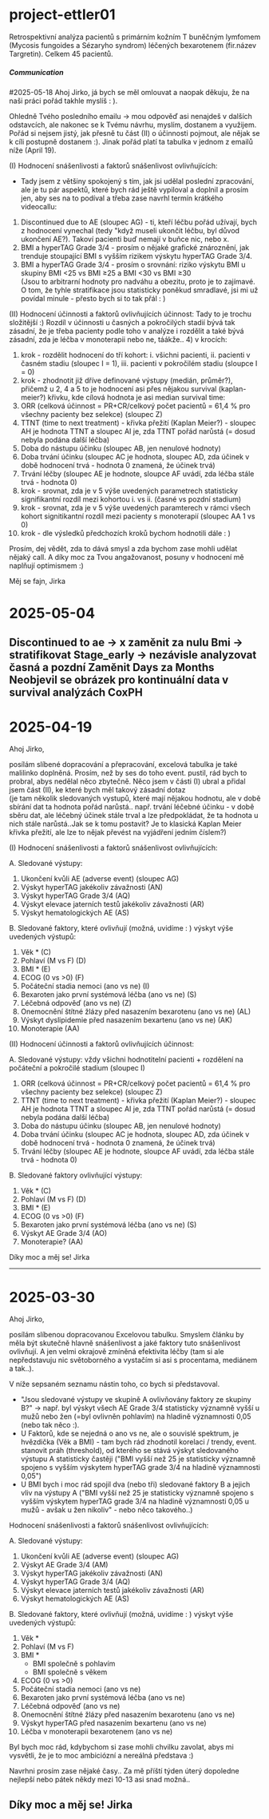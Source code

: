 # project-ettler01
Retrospektivní analýza pacientů s primárním kožním T buněčným lymfomem (Mycosis fungoides a Sézaryho syndrom) léčených bexarotenem (fir.název Targretin). Celkem 45 pacientů.

##### Communication #####
#2025-05-18
Ahoj Jirko, 
já bych se měl omlouvat a naopak děkuju, že na naši práci pořád takhle myslíš : ).

Ohledně Tvého posledního emailu -> mou odpověď asi nenajdeš v dalších odstavcích, ale nakonec se k Tvému návrhu, myslím, dostanem a využijem. Pořád si nejsem jistý, jak přesně tu část (II) o účinnosti pojmout, ale nějak se k cíli postupně dostanem :). Jinak pořád platí ta tabulka v jednom z emailů níže (April 19).


(I) Hodnocení snášenlivosti a faktorů snášenlivost ovlivňujících:
 - Tady jsem z většiny spokojený s tím, jak jsi udělal poslední zpracování, ale je tu pár aspektů, které bych rád ještě vypiloval a doplnil a prosím jen, aby ses na to podíval a třeba zase navrhl termín krátkého videocallu:
1) Discontinued due to AE (sloupec AG) - ti, kteří léčbu pořád užívají, bych z hodnocení vynechal (tedy "když museli ukončit léčbu, byl důvod ukončení AE?). Takoví pacienti buď nemají v buňce nic, nebo  x.
2) BMI a hyperTAG Grade 3/4 - prosím o nějaké grafické znároznění, jak trenduje stoupající BMI s vyšším rizikem výskytu hyperTAG Grade 3/4.
3) BMI a hyperTAG Grade 3/4 - prosím o srovnání:  riziko výskytu BMI u skupiny BMI <25 vs BMI ≥25   a BMI <30 vs BMI ≥30    
    (Jsou to arbitrarní hodnoty pro nadváhu a obezitu, proto je to zajímavé. O tom, že tyhle stratifikace jsou statisticky poněkud smradlavé, jsi mi už povídal minule - přesto bych si to tak přál : ) 
 
(II) Hodnocení účinnosti a faktorů ovlivňujících účinnost:
Tady to je trochu složitější :)   Rozdíl v účinnosti u časných a pokročilých stadií bývá tak zásadní, že je třeba pacienty podle toho v analýze i rozdělit a také bývá zásadní, zda je léčba v monoterapii nebo ne, táákže.. 
4) v krocích:
1. krok - rozdělit hodnocení do tří kohort: i. všichni pacienti, ii. pacienti v časném stadiu (sloupec I = 1), iii. pacienti v pokročilém stadiu (sloupce I = 0)
2. krok - zhodnotit již dříve definované výstupy (medián, průměr?), přičemž u 2, 4 a 5 to je hodnocení asi přes nějakou survival (kaplan-meier?) křivku, kde cílová hodnota je asi median survival time:
 1. ORR (celková účinnost = PR+CR/celkový počet pacientů = 61,4 % pro všechny pacienty bez selekce)  (sloupec Z)
 2. TTNT (time to next treatment) - křivka přežití (Kaplan Meier?) - sloupec AH je hodnota TTNT a sloupec AI je, zda TTNT pořád narůstá (= dosud nebyla podána další léčba)
 3. Doba do nástupu účinku (sloupec AB, jen nenulové hodnoty)
 4. Doba trvání účinku (sloupec AC je hodnota, sloupec AD, zda účinek v době hodnocení trvá - hodnota 0 znamená, že účinek trvá)
 5. Trvání léčby (sloupec AE je hodnote, sloupce AF uvádí, zda léčba stále trvá - hodnota 0)
3. krok - srovnat, zda je v 5 výše uvedených parametrech statisticky signifikantní rozdíl mezi kohortou i. vs ii.  (časné vs pozdní stadium)
4. krok - srovnat, zda je v 5 výše uvedených paramterech v rámci všech kohort signitikantní rozdíl mezi pacienty s monoterapií (sloupec AA  1 vs 0)
5. krok - dle výsledků předchozích kroků bychom hodnotili dále : )


Prosím, dej vědět, zda to dává smysl a zda bychom zase mohli udělat nějaký call. 
A díky moc za Tvou angažovanost, posuny v hodnocení mě naplňují optimismem :)

Měj se fajn,
Jirka





# 2025-05-04
Discontinued to ae → x zaměnit za nulu
Bmi → stratifikovat
Stage_early → nezávisle analyzovat časná a pozdní
Zaměnit Days za Months
Neobjevil se obrázek pro kontinuální data v survival analýzách CoxPH
-------------------------------------------------------------------------------

# 2025-04-19
Ahoj Jirko,
 
posílám slíbené dopracování a přepracování, excelová tabulka je také malilinko doplněná. Prosím, než by ses do toho event. pustil, rád bych to probral, abys nedělal něco zbytečně.
Něco jsem v části (I) ubral a přidal jsem část (II), ke které bych měl takový zásadní dotaz  
(je tam několik sledovaných vystupů, které mají nějakou hodnotu, ale v době sbírání dat ta hodnota pořád narůstá.. např. trvání léčebné účinku - v době sběru dat, ale léčebný účinek stále trval a lze předpokládat, že ta hodnota u nich stále narůstá..Jak se k tomu postavit? Je to klasická Kaplan Meier křivka přežití, ale lze to nějak převést na vyjádření jedním číslem?) 

 
(I)
Hodnocení snášenlivosti a faktorů snášenlivost ovlivňujících:
 
A. Sledované výstupy: 
 1. Ukončení kvůli AE (adverse event) (sloupec AG)
 2. Výskyt hyperTAG jakékoliv závažnosti (AN)
 3. Výskyt hyperTAG Grade 3/4 (AQ)
 4. Výskyt elevace jaterních testů jakékoliv závažnosti (AR)
 5. Výskyt hematologických AE (AS)
 
B. Sledované faktory, které ovlivňují (možná, uvidíme : ) výskyt výše uvedených výstupů:
 1. Věk * (C)
 2. Pohlaví (M vs F)   (D)
 3. BMI *  (E)
 4. ECOG (0 vs >0)   (F)
 5. Počáteční stadia nemoci (ano vs ne)   (I)
 6. Bexaroten jako první systémová léčba (ano vs ne)  (S)
 7. Léčebná odpověď (ano vs ne)   (Z)
 8. Onemocnění štítné žlázy před nasazením bexarotenu (ano vs ne) (AL)
 9. Výskyt dyslipidemie před nasazením bexartenu (ano vs ne)  (AK)
 10. Monoterapie (AA)

(II)
Hodnocení účinnosti a faktorů ovlivňujících účinnost:

A. Sledované výstupy:
vždy všichni hodnotitelní pacienti + rozdělení na počáteční a pokročilé stadium (sloupec I)
 1. ORR (celková účinnost = PR+CR/celkový počet pacientů = 61,4 % pro všechny pacienty bez selekce)  (sloupec Z)
 2. TTNT (time to next treatment) - křivka přežití (Kaplan Meier?) - sloupec AH je hodnota TTNT a sloupec AI je, zda TTNT pořád narůstá (= dosud nebyla podána další léčba)
 3. Doba do nástupu účinku (sloupec AB, jen nenulové hodnoty)
 4. Doba trvání účinku (sloupec AC je hodnota, sloupec AD, zda účinek v době hodnocení trvá - hodnota 0 znamená, že účinek trvá)
 5. Trvání léčby (sloupec AE je hodnote, sloupce AF uvádí, zda léčba stále trvá - hodnota 0)

B. Sledované faktory ovlivňující výstupy:
 1. Věk * (C)
 2. Pohlaví (M vs F)   (D)
 3. BMI *  (E)
 4. ECOG (0 vs >0)   (F)
 5. Bexaroten jako první systémová léčba (ano vs ne)  (S)
 6. Výskyt AE Grade 3/4 (AO)
 7. Monoterapie? (AA)


Díky moc a měj se!
Jirka

---------------------------------------------------------------------------------------------------------------------------
# 2025-03-30

Ahoj Jirko,

posílám slíbenou dopracovanou Excelovou tabulku.
Smyslem článku by měla být skutečně hlavně snášenlivost a jaké faktory tuto snášenlivost ovlivňují. A jen velmi okrajově zmíněná efektivita léčby (tam si ale nepředstavuju nic světoborného a vystačím si asi s procentama, mediánem a tak..).

V níže sepsaném seznamu nástin toho, co bych si představoval. 
- "Jsou sledované výstupy ve skupině A ovlivňovány faktory ze skupiny B?" -> např. byl výskyt všech AE Grade 3/4 statisticky významně vyšší u mužů nebo žen (=byl ovlivněn pohlavím) na hladině významnosti 0,05 (nebo tak něco :). 
- U Faktorů, kde se nejedná o ano vs ne, ale o souvislé spektrum, je hvězdička (Věk a BMI) - tam bych rád zhodnotil korelaci / trendy, event. stanovit práh (threshold), od kterého se stává výskyt sledovaného výstupu A statisticky častěji ("BMI vyšší než 25 je statisticky významně spojeno s vyšším výskytem hyperTAG grade 3/4 na hladině významnosti 0,05")
- U BMI bych i moc rád spojil dva (nebo tři) sledované faktory B a jejich vliv na výstupy A ("BMI vyšší než 25 je statisticky významně spojeno s vyšším výskytem hyperTAG grade 3/4 na hladině významnosti 0,05 u mužů - avšak u žen nikoliv" - nebo něco takového..)

Hodnocení snášenlivosti a faktorů snášenlivost ovlivňujících:

A. Sledované výstupy: 
 1. Ukončení kvůli AE (adverse event) (sloupec AG)
 2. Výskyt AE Grade 3/4 (AM)
 3. Výskyt hyperTAG jakékoliv závažnosti (AN)
 4. Výskyt hyperTAG Grade 3/4 (AQ)
 5. Výskyt elevace jaterních testů jakékoliv závažnosti (AR)
 6. Výskyt hematologických AE (AS)

B. Sledované faktory, které ovlivňují (možná, uvidíme : ) výskyt výše uvedených výstupů:
 1. Věk *
 2. Pohlaví (M vs F)
 3. BMI *
    + BMI společně s pohlavím
    + BMI společně s věkem
 4. ECOG (0 vs >0)
 5. Počáteční stadia nemoci (ano vs ne)
 6. Bexaroten jako první systémová léčba (ano vs ne)
 7. Léčebná odpověď (ano vs ne)
 8. Onemocnění štítné žlázy před nasazením bexarotenu (ano vs ne)
 9. Výskyt hyperTAG před nasazením bexartenu (ano vs ne)
 10. Léčba v monoterapii bexarotenem (ano vs ne)

Byl bych moc rád, kdybychom si zase mohli chvilku zavolat, abys mi vysvětli, že je to moc ambiciózní a nereálná představa :)

Navrhni prosím zase nějaké časy.. 
Za mě příští týden úterý dopoledne nejlepší nebo pátek někdy mezi 10-13 asi snad možná..

Díky moc a měj se!
Jirka
-----------------------------------------------------------------------
